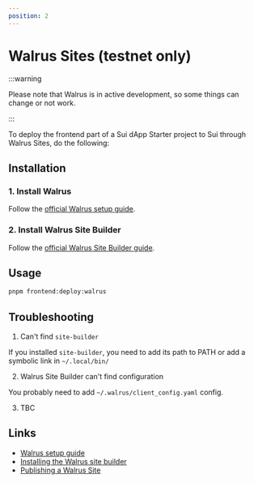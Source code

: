 ```yaml
---
position: 2
---
```


# Walrus Sites (testnet only)

:::warning

Please note that Walrus is in active development, so some things can change or not work.

:::

To deploy the frontend part of a Sui dApp Starter project to Sui through Walrus Sites, do the following:

## Installation

### 1. Install Walrus 

Follow the [official Walrus setup guide](https://mystenlabs.github.io/walrus-docs/usage/setup.html).

### 2. Install Walrus Site Builder

Follow the [official Walrus Site Builder guide](https://mystenlabs.github.io/walrus-docs/walrus-sites/tutorial-install.html).


## Usage

```bash
pnpm frontend:deploy:walrus
```


## Troubleshooting

1. Can't find `site-builder`

If you installed `site-builder`, you need to add its path to PATH or add a symbolic link in `~/.local/bin/`

2. Walrus Site Builder can't find configuration

You probably need to add `~/.walrus/client_config.yaml` config.

3. TBC



## Links

* [Walrus setup guide](https://mystenlabs.github.io/walrus-docs/usage/setup.html)
* [Installing the Walrus site builder](https://mystenlabs.github.io/walrus-docs/walrus-sites/tutorial-install.html)
* [Publishing a Walrus Site](https://mystenlabs.github.io/walrus-docs/walrus-sites/tutorial-publish.html)
